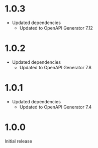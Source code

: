 # 1.0.3
* Updated dependencies
  * Updated to OpenAPI Generator 7.12

# 1.0.2
* Updated dependencies
  * Updated to OpenAPI Generator 7.8

# 1.0.1
* Updated dependencies
  * Updated to OpenAPI Generator 7.4

# 1.0.0
Initial release
